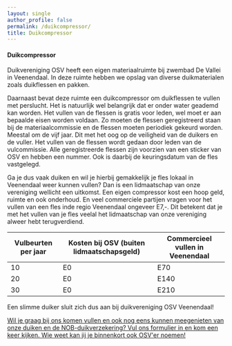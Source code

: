 ```yaml
---
layout: single
author_profile: false
permalink: /duikcompressor/
title: Duikcompressor
---
```


#### Duikcompressor

Duikvereniging OSV heeft een eigen materiaalruimte bij zwembad De Vallei in Veenendaal. In deze ruimte hebben we opslag van diverse duikmaterialen zoals duikflessen en pakken.

Daarnaast bevat deze ruimte een duikcompressor om duikflessen te vullen met perslucht. Het is natuurlijk wel belangrijk dat er onder water geademd kan worden. Het vullen van de flessen is gratis voor leden, wel moet er aan bepaalde eisen worden voldaan. Zo moeten de flessen geregistreerd staan bij de materiaalcommissie en de flessen moeten periodiek gekeurd worden. Meestal om de vijf jaar. Dit met het oog op de veiligheid van de duikers en de vuller. Het vullen van de flessen wordt gedaan door leden van de vulcommissie. Alle geregistreerde flessen zijn voorzien van een sticker van OSV en hebben een nummer. Ook is daarbij de keuringsdatum van de fles vastgelegd.

Ga je dus vaak duiken en wil je hierbij gemakkelijk je fles lokaal in Veenendaal weer kunnen vullen? Dan is een lidmaatschap van onze vereniging wellicht een uitkomst. Een eigen compressor kost een hoop geld, ruimte en ook onderhoud. En veel commerciele partijen vragen voor het vullen van een fles inde regio Veenendaal ongeveer E7,-. Dit betekent dat je met het vullen van je fles veelal het lidmaatschap van onze vereniging alweer hebt terugverdiend.

| Vulbeurten per jaar      | Kosten bij OSV (buiten lidmaatschapsgeld)      | Commercieel vullen in Veenendaal |
| ------------- | ------------- | -- |
| 10 | E0 | E70 |
| 20 | E0 | E140 |
| 30 | E0 | E210 |

Een slimme duiker sluit zich dus aan bij duikvereniging OSV Veenendaal!

[Wil je graag bij ons komen vullen en ook nog eens kunnen meegenieten van onze duiken en de NOB-duikverzekering? Vul ons formulier in en kom een keer kijken. Wie weet kan jij je binnenkort ook OSV'er noemen!](https://forms.gle/m65W1JCuBNnB5Rjd8)